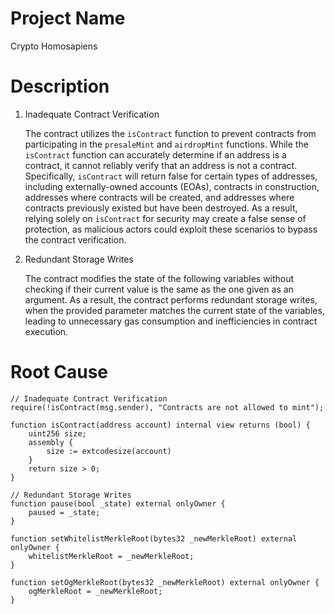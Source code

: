 # Project Name
Crypto Homosapiens

# Description
1. Inadequate Contract Verification
    
    The contract utilizes the `isContract` function to prevent contracts from participating in the `presaleMint` and `airdropMint` functions. While the `isContract` function can accurately determine if an address is a contract, it cannot reliably verify that an address is not a contract. Specifically, `isContract` will return false for certain types of addresses, including externally-owned accounts (EOAs), contracts in construction, addresses where contracts will be created, and addresses where contracts previously existed but have been destroyed. As a result, relying solely on `isContract` for security may create a false sense of protection, as malicious actors could exploit these scenarios to bypass the contract verification.
    
2. Redundant Storage Writes
    
    The contract modifies the state of the following variables without checking if their current value is the same as the one given as an argument. As a result, the contract performs redundant storage writes, when the provided parameter matches the current state of the variables, leading to unnecessary gas consumption and inefficiencies in contract execution.

# Root Cause
```solidity
// Inadequate Contract Verification
require(!isContract(msg.sender), "Contracts are not allowed to mint");

function isContract(address account) internal view returns (bool) {
    uint256 size;
    assembly {
        size := extcodesize(account)
    }
    return size > 0;
}

// Redundant Storage Writes
function pause(bool _state) external onlyOwner {
    paused = _state;
}

function setWhitelistMerkleRoot(bytes32 _newMerkleRoot) external onlyOwner {
    whitelistMerkleRoot = _newMerkleRoot;
}

function setOgMerkleRoot(bytes32 _newMerkleRoot) external onlyOwner {
    ogMerkleRoot = _newMerkleRoot;
}